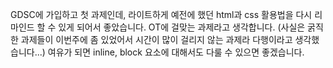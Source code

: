 GDSC에 가입하고 첫 과제인데, 라이트하게 예전에 했던 html과 css 활용법을 다시 리마인드 할 수 있게 되어서 좋았습니다. OT에 걸맞는 과제라고 생각합니다. (사실은 굵직한 과제들이 이번주에 좀 있었어서 시간이 많이 걸리지 않는 과제라 다행이라고 생각했습니다...) 여유가 되면 inline, block 요소에 대해서도 다룰 수 있으면 좋겠습니다.